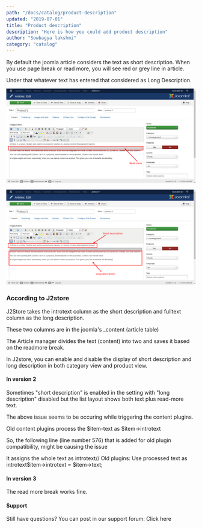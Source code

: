 ```yaml
---
path: "/docs/catalog/product-description"
updated: "2019-07-01"
title: "Product description"
description: "Here is how you could add product description"
author: "Sowbagya lakshmi"
category: "catalog"
---
```


By default the joomla article considers the text as short description. When you use page break or read more, you will see red or grey line in article.

Under that whatever text has entered that considered as Long Description.

![Article readmore](https://raw.githubusercontent.com/j2store/doc-images/master/catalog/product-description/article_readmore.png)

![Short long description](https://raw.githubusercontent.com/j2store/doc-images/master/catalog/product-description/short_long_description.png)

### According to J2store

J2Store takes the introtext column as the short description and fulltext column as the long description.

These two columns are in the joomla's \_content (article table)

The Article manager divides the text (content) into two and saves it based on the readmore break.

In J2store, you can enable and disable the display of short description and long description in both category view and product view.

#### In version 2

Sometimes "short description" is enabled in the setting with "long description" disabled but the list layout shows both text plus read-more text.

The above issue seems to be occuring while triggering the content plugins.

Old content plugins process the $item-text as $item->introtext

So, the following line (line number 576) that is added for old plugin compatibility, might be causing the issue

It assigns the whole text as introtext// Old plugins: Use processed text as introtext$item->introtext = $item->text;

#### In version 3

The read more break works fine.

#### Support

Still have questions? You can post in our support forum: <link-text url="http://j2store.org/forum/index.html" target="_blank" rel="noopener">Click here</link-text>
